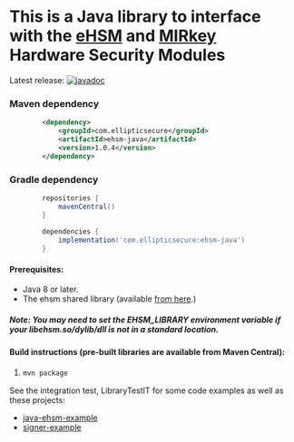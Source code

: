 # This is a Java library to interface with the [eHSM](https://ellipticsecure.com/products/ehsm_overview.html) and [MIRkey](https://ellipticsecure.com/products/mirkey_overview.html) Hardware Security Modules

Latest release: [![javadoc](https://javadoc.io/badge2/com.ellipticsecure/ehsm-java/javadoc.svg)](https://javadoc.io/doc/com.ellipticsecure/ehsm-java)

### Maven dependency
```xml
        <dependency>
            <groupId>com.ellipticsecure</groupId>
            <artifactId>ehsm-java</artifactId>
            <version>1.0.4</version>
        </dependency>
```
### Gradle dependency
```groovy
        repositories {
            mavenCentral()
        }
        
        dependencies {
            implementation('com.ellipticsecure:ehsm-java')
        }
```


#### Prerequisites: 
 * Java 8 or later.
 * The ehsm shared library (available [from here](https://ellipticsecure.com/downloads).)

##### Note: You may need to set the EHSM_LIBRARY environment variable if your libehsm.so/dylib/dll is not in a standard location.

#### Build instructions (pre-built libraries are available from Maven Central):
1. ```bash
   mvn package
   ```

See the integration test, LibraryTestIT for some code examples as well as these projects:
   * [java-ehsm-example](https://github.com/ellipticSecure/java-ehsm-example1)
   * [signer-example](https://github.com/ellipticSecure/signer-example)


